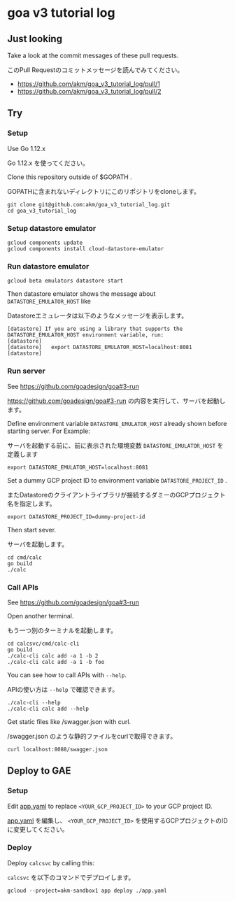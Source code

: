 # goa v3 tutorial log

## Just looking

Take a look at the commit messages of these pull requests.

このPull Requestのコミットメッセージを読んでみてください。

- https://github.com/akm/goa_v3_tutorial_log/pull/1
- https://github.com/akm/goa_v3_tutorial_log/pull/2


## Try

### Setup

Use Go 1.12.x

Go 1.12.x を使ってください。


Clone this repository outside of $GOPATH .

GOPATHに含まれないディレクトリにこのリポジトリをcloneします。

```
git clone git@github.com:akm/goa_v3_tutorial_log.git
cd goa_v3_tutorial_log
```

### Setup datastore emulator

```
gcloud components update
gcloud components install cloud-datastore-emulator
```

### Run datastore emulator

```
gcloud beta emulators datastore start
```

Then datastore emulator shows the message about `DATASTORE_EMULATOR_HOST` like

Datastoreエミュレータは以下のようなメッセージを表示します。

```
[datastore] If you are using a library that supports the DATASTORE_EMULATOR_HOST environment variable, run:
[datastore]
[datastore]   export DATASTORE_EMULATOR_HOST=localhost:8081
[datastore]
```

### Run server

See https://github.com/goadesign/goa#3-run

https://github.com/goadesign/goa#3-run の内容を実行して、サーバを起動します。


Define environment variable `DATASTORE_EMULATOR_HOST` already shown before starting server. For Example:

サーバを起動する前に、前に表示された環境変数 `DATASTORE_EMULATOR_HOST` を定義します

```
export DATASTORE_EMULATOR_HOST=localhost:8081
```

Set a dummy GCP project ID to environment variable `DATASTORE_PROJECT_ID` .

またDatastoreのクライアントライブラリが接続するダミーのGCPプロジェクト名を指定します。

```
export DATASTORE_PROJECT_ID=dummy-project-id
```

Then start sever.

サーバを起動します。

```
cd cmd/calc
go build
./calc
```

### Call APIs

See https://github.com/goadesign/goa#3-run

Open another terminal.

もう一つ別のターミナルを起動します。

```
cd calcsvc/cmd/calc-cli
go build
./calc-cli calc add -a 1 -b 2
./calc-cli calc add -a 1 -b foo
```

You can see how to call APIs with `--help`.

APIの使い方は `--help` で確認できます。

```
./calc-cli --help
./calc-cli calc add --help
```

Get static files like /swagger.json with curl.

/swagger.json のような静的ファイルをcurlで取得できます。

```
curl localhost:8088/swagger.json
```



## Deploy to GAE

### Setup

Edit [app.yaml](./app.yaml) to replace `<YOUR_GCP_PROJECT_ID>` to your GCP project ID.

[app.yaml](./app.yaml) を編集し、 `<YOUR_GCP_PROJECT_ID>` を使用するGCPプロジェクトのIDに変更してください。


### Deploy

Deploy `calcsvc` by calling this:

`calcsvc` を以下のコマンドでデプロイします。

```
gcloud --project=akm-sandbox1 app deploy ./app.yaml
```
